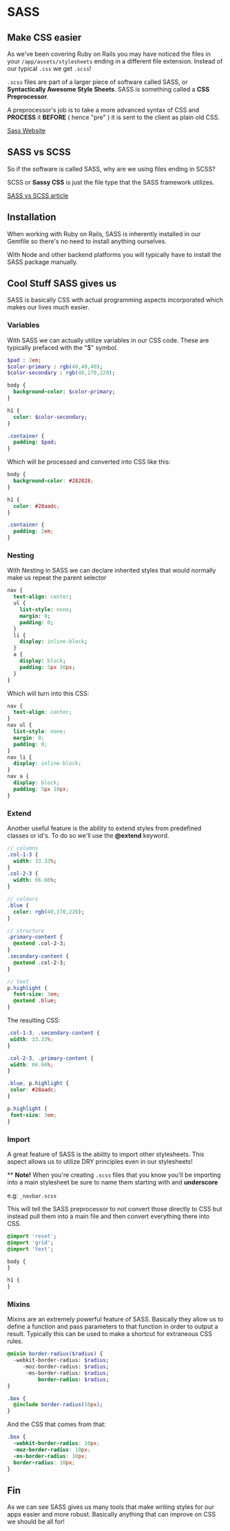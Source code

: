 SASS
=======

Make CSS easier
-------

As we've been covering Ruby on Rails you may have noticed the files in your ```/app/assets/stylesheets``` ending in a different file extension. Instead of our typical ```.css``` we get ```.scss```!

```.scss``` files are part of a larger piece of software called SASS, or **Syntactically Awesome Style Sheets**. SASS is something called a **CSS Preprocessor**.

A preprocessor's job is to take a more advanced syntax of CSS and **PROCESS** it **BEFORE** ( hence "pre" ) it is sent to the client as plain old CSS.

[Sass Website](http://sass-lang.com/)

SASS vs SCSS
-------

So if the software is called SASS, why are we using files ending in SCSS?

SCSS or **Sassy CSS** is just the file type that the SASS framework utilizes.

[SASS vs SCSS article](http://www.sitepoint.com/whats-difference-sass-scss/)

Installation
-------
When working with Ruby on Rails, SASS is inherently installed in our Gemfile so there's no need to install anything ourselves.

With Node and other backend platforms you will typically have to install the SASS package manually.

Cool Stuff SASS gives us
-------

SASS is basically CSS with actual programming aspects incorporated which makes our lives much easier.

### **Variables** ###

With SASS we can actually utilize variables in our CSS code. These are typically prefaced with the "$" symbol.

``` sass
$pad : 2em;
$color-primary : rgb(40,40,40);
$color-secondary : rgb(40,170,220);

body {
  background-color: $color-primary;
}

h1 {
  color: $color-secondary;
}

.container {
  padding: $pad;
}
```

Which will be processed and converted into CSS like this:

``` css
body {
  background-color: #282828;
}

h1 {
  color: #28aadc;
}

.container {
  padding: 2em;
}
```

### **Nesting** ###

With Nesting in SASS we can declare inherited styles that would normally make us repeat the parent selector

``` sass
nav {
  text-align: center;
  ul {
    list-style: none;
    margin: 0;
    padding: 0;
  }
  li {
    display: inline-block;
  }
  a {
    display: block;
    padding: 5px 10px;
  }
}
```
Which will turn into this CSS:

``` css
nav {
  text-align: center;
}
nav ul {
  list-style: none;
  margin: 0;
  padding: 0;
}
nav li {
  display: inline-block;
}
nav a {
  display: block;
  padding: 5px 10px;
}
```

### **Extend** ###

Another useful feature is the ability to extend styles from predefined classes or id's. To do so we'll use the **@extend** keyword.

``` sass
// columns
.col-1-3 {
  width: 33.33%;
}
.col-2-3 {
  width: 66.66%;
}

// colours
.blue {
  color: rgb(40,170,220);
}

// structure
.primary-content {
  @extend .col-2-3;
}
.secondary-content {
  @extend .col-2-3;
}

// text
p.highlight {
  font-size: 3em;
  @extend .blue;
}
```

The resulting CSS:

``` css
.col-1-3, .secondary-content {
 width: 33.33%;
}

.col-2-3, .primary-content {
 width: 66.66%;
}

.blue, p.highlight {
 color: #28aadc;
}

p.highlight {
 font-size: 3em;
}
```

### **Import** ###

A great feature of SASS is the ability to import other stylesheets. This aspect allows us to utilize DRY principles even in our stylesheets!

** **Note!**
When you're creating ```.scss``` files that you know you'll be importing into a main stylesheet be sure to name them starting with and **underscore**

e.g: ```_navbar.scss```

This will tell the SASS preprocessor to not convert those directly to CSS but instead pull them into a main file and then convert everything there into CSS.

``` sass
@import 'reset';
@import 'grid';
@import 'text';

body {
}

h1 {
}
```

### **Mixins** ###

Mixins are an extremely powerful feature of SASS. Basically they allow us to define a function and pass parameters to that function in order to output a result. Typically this can be used to make a shortcut for extraneous CSS rules.

``` sass
@mixin border-radius($radius) {
  -webkit-border-radius: $radius;
     -moz-border-radius: $radius;
      -ms-border-radius: $radius;
          border-radius: $radius;
}

.box {
  @include border-radius(10px);
}
```

And the CSS that comes from that:

``` css
.box {
  -webkit-border-radius: 10px;
  -moz-border-radius: 10px;
  -ms-border-radius: 10px;
  border-radius: 10px;
}
```

Fin
-----------

As we can see SASS gives us many tools that make writing styles for our apps easier and more robust. Basically anything that can improve on CSS we should be all for!